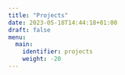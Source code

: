 ```yaml
---
title: "Projects"
date: 2023-05-18T14:44:18+01:00
draft: false
menu:
  main:
    identifier: projects
    weight: -20
---
```


